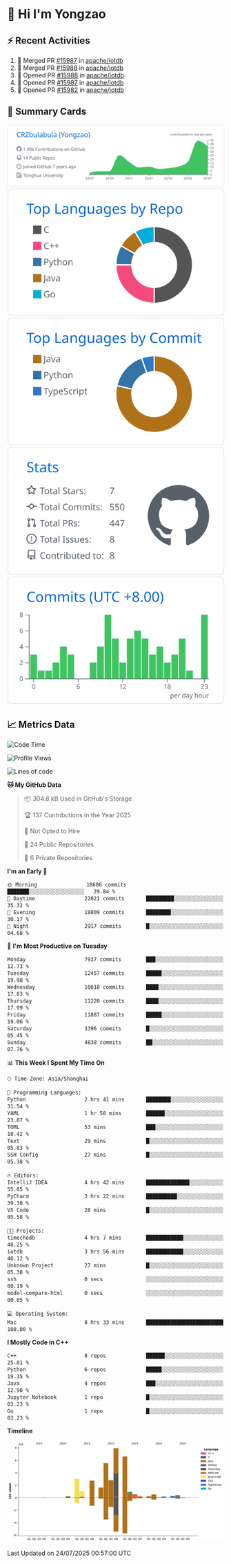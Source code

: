 # 👋 Hi I'm Yongzao

## ⚡ Recent Activities
<!--START_SECTION:activity-->
1. 🎉 Merged PR [#15987](https://github.com/apache/iotdb/pull/15987) in [apache/iotdb](https://github.com/apache/iotdb)
2. 🎉 Merged PR [#15988](https://github.com/apache/iotdb/pull/15988) in [apache/iotdb](https://github.com/apache/iotdb)
3. 💪 Opened PR [#15988](https://github.com/apache/iotdb/pull/15988) in [apache/iotdb](https://github.com/apache/iotdb)
4. 💪 Opened PR [#15987](https://github.com/apache/iotdb/pull/15987) in [apache/iotdb](https://github.com/apache/iotdb)
5. 💪 Opened PR [#15982](https://github.com/apache/iotdb/pull/15982) in [apache/iotdb](https://github.com/apache/iotdb)
<!--END_SECTION:activity-->

## 🎑 Summary Cards

[![](https://raw.githubusercontent.com/CRZbulabula/CRZbulabula/main/profile-summary-card-output/github/0-profile-details.svg)](https://github.com/vn7n24fzkq/github-profile-summary-cards)
[![](https://raw.githubusercontent.com/CRZbulabula/CRZbulabula/main/profile-summary-card-output/github/1-repos-per-language.svg)](https://github.com/vn7n24fzkq/github-profile-summary-cards) [![](https://raw.githubusercontent.com/CRZbulabula/CRZbulabula/main/profile-summary-card-output/github/2-most-commit-language.svg)](https://github.com/vn7n24fzkq/github-profile-summary-cards)
[![](https://raw.githubusercontent.com/CRZbulabula/CRZbulabula/main/profile-summary-card-output/github/3-stats.svg)](https://github.com/vn7n24fzkq/github-profile-summary-cards) [![](https://raw.githubusercontent.com/CRZbulabula/CRZbulabula/main/profile-summary-card-output/github/4-productive-time.svg)](https://github.com/vn7n24fzkq/github-profile-summary-cards)

## 📈 Metrics Data

<!--START_SECTION:waka-->
![Code Time](http://img.shields.io/badge/Code%20Time-1%2C081%20hrs%2019%20mins-blue)

![Profile Views](http://img.shields.io/badge/Profile%20Views-1-blue)

![Lines of code](https://img.shields.io/badge/From%20Hello%20World%20I%27ve%20Written-34.6%20million%20lines%20of%20code-blue)

**🐱 My GitHub Data** 

> 📦 304.8 kB Used in GitHub's Storage 
 > 
> 🏆 137 Contributions in the Year 2025
 > 
> 🚫 Not Opted to Hire
 > 
> 📜 24 Public Repositories 
 > 
> 🔑 6 Private Repositories 
 > 
**I'm an Early 🐤** 

```text
🌞 Morning                18606 commits       ███████░░░░░░░░░░░░░░░░░░   29.84 % 
🌆 Daytime                22021 commits       █████████░░░░░░░░░░░░░░░░   35.32 % 
🌃 Evening                18809 commits       ████████░░░░░░░░░░░░░░░░░   30.17 % 
🌙 Night                  2917 commits        █░░░░░░░░░░░░░░░░░░░░░░░░   04.68 % 
```
📅 **I'm Most Productive on Tuesday** 

```text
Monday                   7937 commits        ███░░░░░░░░░░░░░░░░░░░░░░   12.73 % 
Tuesday                  12457 commits       █████░░░░░░░░░░░░░░░░░░░░   19.98 % 
Wednesday                10618 commits       ████░░░░░░░░░░░░░░░░░░░░░   17.03 % 
Thursday                 11220 commits       ████░░░░░░░░░░░░░░░░░░░░░   17.99 % 
Friday                   11887 commits       █████░░░░░░░░░░░░░░░░░░░░   19.06 % 
Saturday                 3396 commits        █░░░░░░░░░░░░░░░░░░░░░░░░   05.45 % 
Sunday                   4838 commits        ██░░░░░░░░░░░░░░░░░░░░░░░   07.76 % 
```


📊 **This Week I Spent My Time On** 

```text
🕑︎ Time Zone: Asia/Shanghai

💬 Programming Languages: 
Python                   2 hrs 41 mins       ████████░░░░░░░░░░░░░░░░░   31.54 % 
YAML                     1 hr 58 mins        ██████░░░░░░░░░░░░░░░░░░░   23.07 % 
TOML                     53 mins             ███░░░░░░░░░░░░░░░░░░░░░░   10.42 % 
Text                     29 mins             █░░░░░░░░░░░░░░░░░░░░░░░░   05.83 % 
SSH Config               27 mins             █░░░░░░░░░░░░░░░░░░░░░░░░   05.38 % 

🔥 Editors: 
IntelliJ IDEA            4 hrs 42 mins       ██████████████░░░░░░░░░░░   55.05 % 
PyCharm                  3 hrs 22 mins       ██████████░░░░░░░░░░░░░░░   39.38 % 
VS Code                  28 mins             █░░░░░░░░░░░░░░░░░░░░░░░░   05.58 % 

🐱‍💻 Projects: 
timechodb                4 hrs 7 mins        ████████████░░░░░░░░░░░░░   48.25 % 
iotdb                    3 hrs 56 mins       ████████████░░░░░░░░░░░░░   46.12 % 
Unknown Project          27 mins             █░░░░░░░░░░░░░░░░░░░░░░░░   05.38 % 
ssh                      0 secs              ░░░░░░░░░░░░░░░░░░░░░░░░░   00.19 % 
model-compare-html       0 secs              ░░░░░░░░░░░░░░░░░░░░░░░░░   00.05 % 

💻 Operating System: 
Mac                      8 hrs 33 mins       █████████████████████████   100.00 % 
```

**I Mostly Code in C++** 

```text
C++                      8 repos             ██████░░░░░░░░░░░░░░░░░░░   25.81 % 
Python                   6 repos             █████░░░░░░░░░░░░░░░░░░░░   19.35 % 
Java                     4 repos             ███░░░░░░░░░░░░░░░░░░░░░░   12.90 % 
Jupyter Notebook         1 repo              █░░░░░░░░░░░░░░░░░░░░░░░░   03.23 % 
Go                       1 repo              █░░░░░░░░░░░░░░░░░░░░░░░░   03.23 % 
```



**Timeline**

![Lines of Code chart](https://raw.githubusercontent.com/CRZbulabula/CRZbulabula/main/assets/bar_graph.png)


 Last Updated on 24/07/2025 00:57:00 UTC
<!--END_SECTION:waka-->

